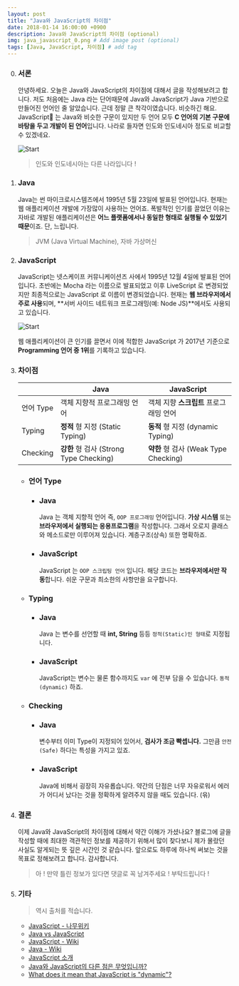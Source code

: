 ```yaml
---
layout: post
title: "Java와 JavaScript의 차이점"
date: 2018-01-14 16:00:00 +0900
description: Java와 JavaScript의 차이점 (optional)
img: java_javascript_0.png # Add image post (optional)
tags: [Java, JavaScript, 차이점] # add tag
---
```


0. ### 서론

    안녕하세요. 오늘은 Java와 JavaScript의 차이점에 대해서 글을 작성해보려고 합니다. 저도 처음에는 Java 라는 단어때문에 Java와 JavaScript가 Java 기반으로 만들어진 언어인 줄 알았습니다. 근데 정말 큰 착각이였습니다. 비슷하긴 해요. JavaScript 는 Java와 비슷한 구문이 있지만 두 언어 모두 **C 언어의 기본 구문에 바탕을 두고 개발이 된 언어**입니다. 나라로 들자면 인도와 인도네시아 정도로 비교할 수 있겠네요.

    ![Start]({{site.baseurl}}/assets/img/java_javascript_2.png)

    > 인도와 인도네시아는 다른 나라입니다 !

1. ### Java

   Java는 썬 마이크로시스템즈에서 1995년 5월 23일에 발표된 언어입니다. 현재는 웹 애플리케이션 개발에 가장많이 사용하는 언어죠. 폭발적인 인기를 끌었던 이유는 자바로 개발된 애플리케이션은 **어느 플랫폼에서나 동일한 형태로 실행될 수 있었기 때문**이죠. 단, 느립니다.

   > JVM (Java Virtual Machine), 자바 가상머신

2. ### JavaScript

   JavaScript는 넷스케이프 커뮤니케이션즈 사에서 1995년 12월 4일에 발표된 언어입니다. 초반에는 Mocha 라는 이름으로 발표되었고 이후 LiveScript 로 변경되었지만 최종적으로는 JavaScript 로 이름이 변경되었습니다. 현재는 **웹 브라우저에서 주로 사용**되며, **서버 사이드 네트워크 프로그래밍(예: Node JS)**에서도 사용되고 있습니다.

   ![Start]({{site.baseurl}}/assets/img/java_javascript_1.png)

   웹 애플리케이션이 큰 인기를 끌면서 이에 적합한 JavaScript 가 2017년 기준으로 **Programming 언어 중 1위**를 기록하고 있습니다.

3. ### 차이점

   |          | Java                               | JavaScript                       |
   | -------- | ---------------------------------- | -------------------------------- |
   | 언어 Type  | 객체 지향적 프로그래밍 언어                    | 객체 지향 **스크립트** 프로그래밍 언어          |
   | Typing   | **정적** 형 지정 (Static Typing)        | **동적** 형 지정 (dynamic Typing)     |
   | Checking | **강한** 형 검사 (Strong Type Checking) | **약한** 형 검사 (Weak Type Checking) |

   - ### 언어 Type

     - ### Java

       Java 는 객체 지향적 언어 즉, `OOP 프로그래밍` 언어입니다. **가상 시스템** 또는 **브라우저에서 실행되는 응용프로그램**을 작성합니다. 그래서 오로지 클래스와 메소드로만 이루어져 있습니다. 계층구조(상속) 또한 명확하죠.

     - ### JavaScript

       JavaScript 는 `OOP 스크립팅 언어` 입니다. 해당 코드는 **브라우저에서만 작동**합니다. 쉬운 구문과 최소한의 사항만을 요구합니다.

   - ### Typing

     - ### Java

       Java 는 변수를 선언할 때 **int, String** 등등 `정적(Static)인 형태`로 지정됩니다.

     - ### JavaScript

       JavaScript는 변수는 물론 함수까지도 `var` 에 전부 담을 수 있습니다. `동적(dynamic)` 하죠.

   - ### Checking

     - ### Java

       변수부터 이미 Type이 지정되어 있어서, **검사가 조금 빡셉니다.** 그만큼 `안전(Safe)` 하다는 특성을 가지고 있죠.

     - ### JavaScript

       Java에 비해서 굉장히 자유롭습니다. 약간의 단점은 너무 자유로워서 에러가 어디서 났다는 것을 정확하게 알려주지 않을 때도 있습니다. (윾)

4. ### 결론

   이제 Java와 JavaScript의 차이점에 대해서 약간 이해가 가셨나요? 블로그에 글을 작성할 때에 최대한 객관적인 정보를 제공하기 위해서 많이 찾다보니 제가 몰랐던 사실도 알게되는 뜻 깊은 시간인 것 같습니다. 앞으로도 하루에 하나씩 써보는 것을 목표로 정해보려고 합니다. 감사합니다.

   > 아 ! 만약 틀린 정보가 있다면 댓글로 꼭 남겨주세요 ! 부탁드립니다 !

5. ### 기타

   > 역시 출처를 적습니다.

   - [JavaScript - 나무위키](https://namu.wiki/w/JavaScript)
   - [Java vs JavaScript](https://www.upwork.com/hiring/development/java-vs-javascript/)
   - [JavaScript - Wiki](https://ko.wikipedia.org/wiki/%EC%9E%90%EB%B0%94%EC%8A%A4%ED%81%AC%EB%A6%BD%ED%8A%B8)
   - [Java - Wiki](https://ko.wikipedia.org/wiki/%EC%9E%90%EB%B0%94_(%ED%94%84%EB%A1%9C%EA%B7%B8%EB%9E%98%EB%B0%8D_%EC%96%B8%EC%96%B4))
   - [JavaScript 소개](https://developer.mozilla.org/ko/docs/Web/JavaScript/Guide/%EC%86%8C%EA%B0%9C)
   - [Java와 JavaScript의 다른 점은 무엇입니까?](https://www.java.com/ko/download/faq/java_javascript.xml)
   - [What does it mean that JavaScript is "dynamic"?](https://stackoverflow.com/questions/32476680/what-does-it-mean-that-javascript-is-dynamic)

